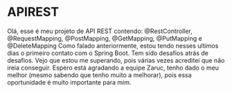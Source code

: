 # APIREST
Olá, esse é meu projeto de API REST contendo: @RestController, @RequestMapping, @PostMapping, @GetMapping, @PutMapping e @DeleteMapping
Como falado anteriormente, estou tendo nesses ultimos dias o primeiro contato com o Spring Boot.
Tem sido desafios atrás de desafios.
Vejo que estou me superando, pois várias vezes acreditei que não ireia conseguir.
Espero está agradando a equipe Zaruc, tenho dado o meu melhor (mesmo sabendo que tenho muito a melhorar), pois essa oportunidade é muito importante para mim.

